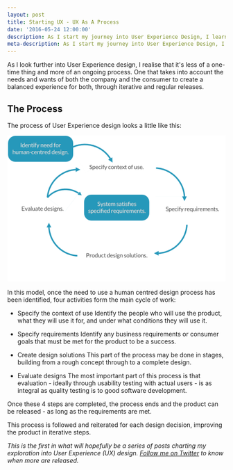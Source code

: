```yaml
---
layout: post
title: Starting UX - UX As A Process
date: '2016-05-24 12:00:00'
description: As I start my journey into User Experience Design, I learn that it's less of a one-time thing and more of a process.
meta-description: As I start my journey into User Experience Design, I learn that it's less of a one-time thing and more of a process.
---
```


As I look further into User Experience design, I realise that it's less of a one-time thing and more of an ongoing process. One that takes into account the needs and wants of both the company and the consumer to create a balanced experience for both, through iterative and regular releases.

## The Process

The process of User Experience design looks a little like this:

<center><img src="/img/UXDESIGNPROCESS.png"></center>

In this model, once the need to use a human centred design process has been identified, four activities form the main cycle of work:

- Specify the context of use
Identify the people who will use the product, what they will use it for, and under what conditions they will use it.

- Specify requirements
Identify any business requirements or consumer goals that must be met for the product to be a success.

- Create design solutions
This part of the process may be done in stages, building from a rough concept through to a complete design.

- Evaluate designs
The most important part of this process is that evaluation - ideally through usability testing with actual users - is as integral as quality testing is to good software development.

Once these 4 steps are completed, the process ends and the product can be released - as long as the requirements are met.

This process is followed and reiterated for each design decision, improving the product in iterative steps.


*This is the first in what will hopefully be a series of posts charting my exploration into User Experience (UX) design. [Follow me on Twitter](http://www.twitter.com/Smutchings) to know when more are released.*